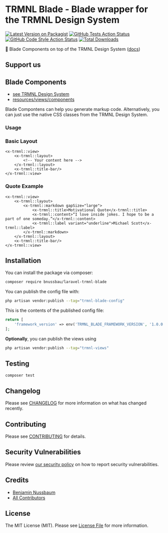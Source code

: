 # TRMNL Blade - Blade wrapper for the TRMNL Design System

[![Latest Version on Packagist](https://img.shields.io/packagist/v/bnussbau/trmnl-blade.svg?style=flat-square)](https://packagist.org/packages/bnussbau/laravel-trmnl-blade)
[![GitHub Tests Action Status](https://img.shields.io/github/actions/workflow/status/bnussbau/laravel-trmnl-blade/run-tests.yml?branch=main&label=tests&style=flat-square)](https://github.com/bnussbau/laravel-trmnl-blade/actions?query=workflow%3Arun-tests+branch%3Amain)
[![GitHub Code Style Action Status](https://img.shields.io/github/actions/workflow/status/bnussbau/laravel-trmnl-blade/fix-php-code-style-issues.yml?branch=main&label=code%20style&style=flat-square)](https://github.com/bnussbau/trmnl-blade/actions?query=workflow%3A"Fix+PHP+code+style+issues"+branch%3Amain)
[![Total Downloads](https://img.shields.io/packagist/dt/bnussbau/trmnl-blade.svg?style=flat-square)](https://packagist.org/packages/bnussbau/trmnl-blade)

🎨 Blade Components on top of the TRMNL Design System ([docs](https://usetrmnl.com/framework))

## Support us

## Blade Components
- [see TRMNL Design System](https://usetrmnl.com/framework)
- [resources/views/components](resources/views/components)

Blade Compontens can help you generate markup code. Alternatively, you can just use the native CSS classes from the TRMNL Design System.

### Usage

### Basic Layout

```blade
<x-trmnl::view>
    <x-trmnl::layout>
        <!-- Your content here -->
    </x-trmnl::layout>
    <x-trmnl::title-bar/>
</x-trmnl::view>
```

### Quote Example

```blade
<x-trmnl::view>
    <x-trmnl::layout>
        <x-trmnl::markdown gapSize="large">
            <x-trmnl::title>Motivational Quote</x-trmnl::title>
            <x-trmnl::content>“I love inside jokes. I hope to be a part of one someday.”</x-trmnl::content>
            <x-trmnl::label variant="underline">Michael Scott</x-trmnl::label>
        </x-trmnl::markdown>
    </x-trmnl::layout>
    <x-trmnl::title-bar/>
</x-trmnl::view>
```

## Installation

You can install the package via composer:

```bash
composer require bnussbau/laravel-trmnl-blade
```

You can publish the config file with:

```bash
php artisan vendor:publish --tag="trmnl-blade-config"
```

This is the contents of the published config file:

```php
return [
    'framework_version' => env('TRMNL_BLADE_FRAMEWORK_VERSION', '1.0.0'),
];
```

**Optionally**, you can publish the views using

```bash
php artisan vendor:publish --tag="trmnl-views"
```

## Testing

```bash
composer test
```

## Changelog

Please see [CHANGELOG](CHANGELOG.md) for more information on what has changed recently.

## Contributing

Please see [CONTRIBUTING](CONTRIBUTING.md) for details.

## Security Vulnerabilities

Please review [our security policy](../../security/policy) on how to report security vulnerabilities.

## Credits

- [Benjamin Nussbaum](https://github.com/bnussbau)
- [All Contributors](../../contributors)

## License

The MIT License (MIT). Please see [License File](LICENSE.md) for more information.

